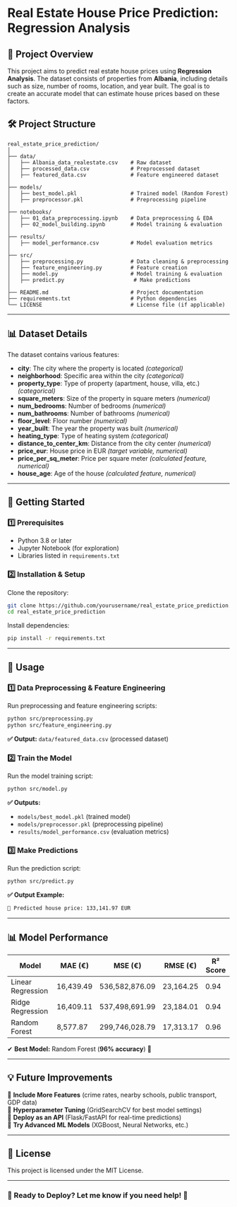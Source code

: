 # **Real Estate House Price Prediction: Regression Analysis**

## **📌 Project Overview**
This project aims to predict real estate house prices using **Regression Analysis**. The dataset consists of properties from **Albania**, including details such as size, number of rooms, location, and year built. The goal is to create an accurate model that can estimate house prices based on these factors.

## **🛠️ Project Structure**
```
real_estate_price_prediction/
│
├── data/
│   ├── Albania_data_realestate.csv    # Raw dataset
│   ├── processed_data.csv             # Preprocessed dataset
│   ├── featured_data.csv              # Feature engineered dataset
│
├── models/
│   ├── best_model.pkl                 # Trained model (Random Forest)
│   ├── preprocessor.pkl               # Preprocessing pipeline
│
├── notebooks/
│   ├── 01_data_preprocessing.ipynb    # Data preprocessing & EDA
│   ├── 02_model_building.ipynb        # Model training & evaluation
│
├── results/
│   ├── model_performance.csv          # Model evaluation metrics
│
├── src/
│   ├── preprocessing.py               # Data cleaning & preprocessing
│   ├── feature_engineering.py         # Feature creation
│   ├── model.py                       # Model training & evaluation
│   ├── predict.py                      # Make predictions
│
├── README.md                          # Project documentation
├── requirements.txt                   # Python dependencies
└── LICENSE                            # License file (if applicable)
```

---
## **📊 Dataset Details**
The dataset contains various features:
- **city**: The city where the property is located *(categorical)*
- **neighborhood**: Specific area within the city *(categorical)*
- **property_type**: Type of property (apartment, house, villa, etc.) *(categorical)*
- **square_meters**: Size of the property in square meters *(numerical)*
- **num_bedrooms**: Number of bedrooms *(numerical)*
- **num_bathrooms**: Number of bathrooms *(numerical)*
- **floor_level**: Floor number *(numerical)*
- **year_built**: The year the property was built *(numerical)*
- **heating_type**: Type of heating system *(categorical)*
- **distance_to_center_km**: Distance from the city center *(numerical)*
- **price_eur**: House price in EUR *(target variable, numerical)*
- **price_per_sq_meter**: Price per square meter *(calculated feature, numerical)*
- **house_age**: Age of the house *(calculated feature, numerical)*

---
## **🚀 Getting Started**
### **1️⃣ Prerequisites**
- Python 3.8 or later
- Jupyter Notebook (for exploration)
- Libraries listed in `requirements.txt`

### **2️⃣ Installation & Setup**
Clone the repository:
```bash
git clone https://github.com/yourusername/real_estate_price_prediction.git
cd real_estate_price_prediction
```

Install dependencies:
```bash
pip install -r requirements.txt
```

---
## **📌 Usage**
### **1️⃣ Data Preprocessing & Feature Engineering**
Run preprocessing and feature engineering scripts:
```bash
python src/preprocessing.py
python src/feature_engineering.py
```
**✅ Output:** `data/featured_data.csv` (processed dataset)

### **2️⃣ Train the Model**
Run the model training script:
```bash
python src/model.py
```
**✅ Outputs:**
- `models/best_model.pkl` (trained model)
- `models/preprocessor.pkl` (preprocessing pipeline)
- `results/model_performance.csv` (evaluation metrics)

### **3️⃣ Make Predictions**
Run the prediction script:
```bash
python src/predict.py
```
**✅ Output Example:**
```bash
🏡 Predicted house price: 133,141.97 EUR
```

---
## **📊 Model Performance**
| Model               | MAE (€)  | MSE (€)         | RMSE (€)       | R² Score |
|---------------------|---------|----------------|---------------|----------|
| Linear Regression  | 16,439.49 | 536,582,876.09 | 23,164.25     | 0.94     |
| Ridge Regression   | 16,409.11 | 537,498,691.99 | 23,184.01     | 0.94     |
| Random Forest      | 8,577.87  | 299,746,028.79 | 17,313.17     | 0.96     |

✔ **Best Model:** Random Forest (**96% accuracy**) 🚀

---
## **💡 Future Improvements**
🔹 **Include More Features** (crime rates, nearby schools, public transport, GDP data)  
🔹 **Hyperparameter Tuning** (GridSearchCV for best model settings)  
🔹 **Deploy as an API** (Flask/FastAPI for real-time predictions)  
🔹 **Try Advanced ML Models** (XGBoost, Neural Networks, etc.)  

---
## **📜 License**
This project is licensed under the MIT License.

---
### **🚀 Ready to Deploy? Let me know if you need help!** 🎯

